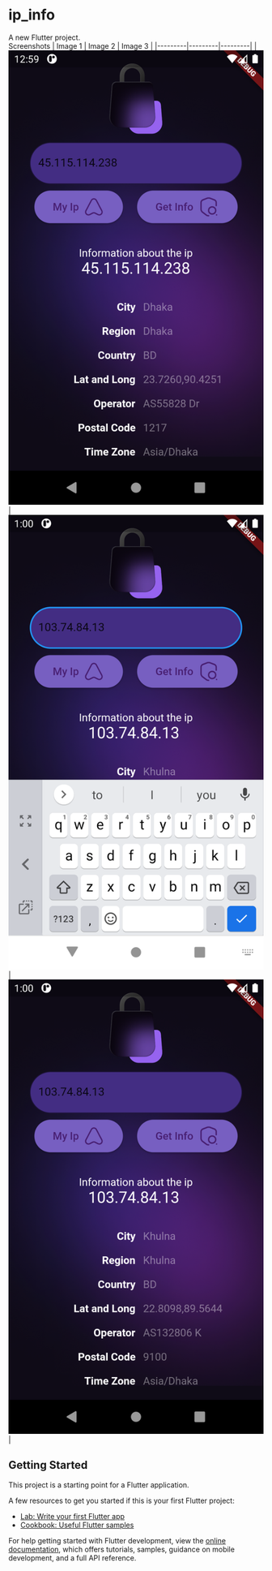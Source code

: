 # ip_info

A new Flutter project.<br>
Screenshots
| Image 1 | Image 2 | Image 3 |
|---------|---------|---------|
| ![img1](ip/1.png) | ![img2](ip/2.png) | ![img3](ip/3.png) |


## Getting Started

This project is a starting point for a Flutter application.

A few resources to get you started if this is your first Flutter project:

- [Lab: Write your first Flutter app](https://docs.flutter.dev/get-started/codelab)
- [Cookbook: Useful Flutter samples](https://docs.flutter.dev/cookbook)

For help getting started with Flutter development, view the
[online documentation](https://docs.flutter.dev/), which offers tutorials,
samples, guidance on mobile development, and a full API reference.
